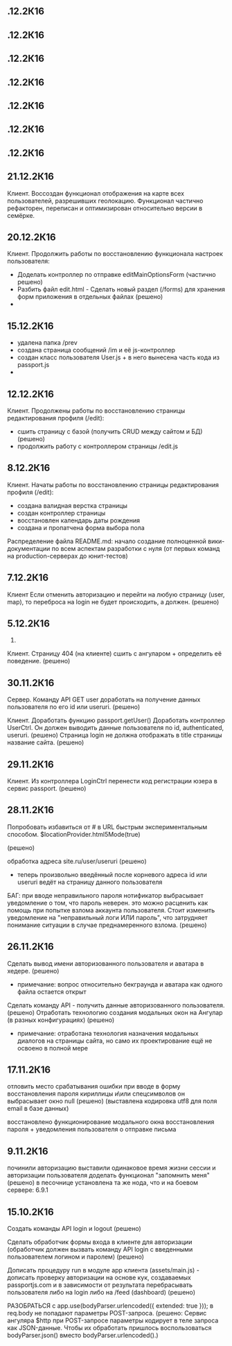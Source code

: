 .12.2К16
------------


.12.2К16
------------


.12.2К16
------------


.12.2К16
------------


.12.2К16
------------


.12.2К16
------------


.12.2К16
------------


21.12.2К16
------------
Клиент.
Воссоздан функционал отображения на карте всех пользователей, разрешивших геолокацию.
Функционал частично рефакторен, переписан и оптимизирован относительно версии в семёрке.


20.12.2К16
------------
Клиент.
Продолжить работы по восстановлению функционала настроек пользователя:
 -  Доделать контроллер по отправке editMainOptionsForm (частично решено)
 -  Разбить файл edit.html - Сделать новый раздел (/forms) для хранения форм приложения в отдельных файлах (решено)
 -  
 


15.12.2К16
------------
- удалена папка /prev
- создана страница сообщений /im и её js-контроллер
- создан класс пользователя User.js + в него вынесена часть кода из passport.js
- 



12.12.2К16
------------
Клиент.
Продолжены работы по восстановлению страницы редактирования профиля (/edit):
- сшить страницу с базой (получить CRUD между сайтом и БД) (решено)
- продолжить работу с контроллером страницы /edit.js

8.12.2К16
------------
Клиент.
Начаты работы по восстановлению страницы редактирования профиля (/edit):

- создана валидная верстка страницы
- создан контроллер страницы
- восстановлен календарь даты рождения
- создана и пропатчена форма выбора пола

Распределение файла README.md: начало создание полноценной вики-документации по всем 
аспектам разработки с нуля (от первых команд на production-серверах до юнит-тестов)

7.12.2К16
------------
Клиент
Если отменить авторизацию и перейти на любую страницу (user, map), то переброса
на login не будет происходить, а должен.												(решено)



5.12.2К16
------------
1) 
Клиент.
Страницу 404 (на клиенте) сшить с ангуларом + определить её поведение.					(решено)



30.11.2К16
------------
Сервер. 
Команду API GET user доработать на получение данных пользователя по его id или useruri. (решено)

Клиент. 
Доработать функцию passport.getUser()
Доработать контроллер UserCtrl. Он должен выводить данные пользователя по id, authenticated, useruri.
																						(решено)
Страница login не должна отображать в title страницы название сайта.					(решено)


29.11.2К16
------------
Клиент. Из контроллера LoginCtrl перенести код регистрации юзера в сервис passport. 	(решено)


28.11.2К16
------------
Попробовать избавиться от # в URL быстрым экспериментальным способом.
$locationProvider.html5Mode(true)
<base href="/"> (решено)

обработка адреса site.ru/user/useruri													(решено)
* теперь произвольно введённый после корневого адреса id или useruri ведёт на
  страницу данного пользователя 

БАГ: при вводе неправильного пароля нотификатор выбрасывает уведомление о том, что пароль неверен. 
     это можно расценить как помощь при попытке взлома аккаунта пользователя. Стоит изменить уведомление
     на "неправильный логи ИЛИ пароль", что затрудняет понимание ситуации в случае преднамеренного взлома.
    																					(решено)

26.11.2К16
------------
Сделать вывод имени авторизованного пользователя и аватара в хедере.					(решено)
* примечание: вопрос относительно бекграунда и аватара как одного файла остается открыт

Сделать команду API - получить данные авторизованного пользователя. (решено)
Отработать технологию создания модальных окон на Ангулар (в разных конфигурациях)		(решено)
* примечание: отработана технология назначения модальных диалогов на страницы сайта,
  но само их проектирование ещё не освоено в полной мере




17.11.2К16
------------
отловить место срабатывания ошибки при вводе в форму восстановления пароля кириллицы и\или спецсимволов 
он выбрасывает окно null (решено) (выставлена кодировка utf8 для поля email в базе данных)
   
восстановлено функционирование модального окна восстановления пароля + уведомления пользователя о
отправке письма




9.11.2К16
------------
починили авторизацию
выставили одинаковое время жизни сессии и авторизации пользователя
доделать функционал "запомнить меня" (решено)
в песочнице установлена та же нода, что и на боевом сервере: 6.9.1




15.10.2К16
------------

Создать команды API login и logout (решено)

Сделать обработчик формы входа в клиенте для авторизации (обработчик должен вызвать
команду API login с введенными пользователем логином и паролем) (решено)
   
Дописать процедуру run в модуле app клиента (assets/main.js) - дописать проверку
авторизации на основе кук, создаваемых passportjs.com и в зависимости от результата
перебрасывать пользователя либо на login либо на /feed (dashboard) (решено)


РАЗОБРАТЬСЯ с app.use(bodyParser.urlencoded({ extended: true })); в req.body не
попадают параметры POST-запроса.			   (решено: Сервис ангуляра $http при
											   POST-запросе параметры кодирует в
											   теле запроса как JSON-данные. Чтобы
											   их обработать пришлось воспользоваться
											   bodyParser.json() вместо bodyParser.urlencoded().)
											   



